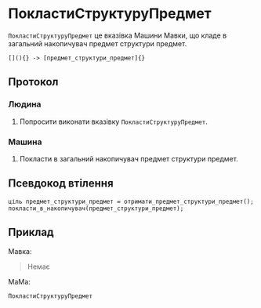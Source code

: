 # ПокластиСтруктуруПредмет

`ПокластиСтруктуруПредмет` <keyword>це</keyword> вказівка <subject>Машини Мавки</subject>, що кладе в загальний накопичувач предмет структури предмет.

```
[](){} -> [предмет_структури_предмет]{}
```

## Протокол

### Людина

1. Попросити виконати вказівку `ПокластиСтруктуруПредмет`.

### Машина

1. Покласти в загальний накопичувач предмет структури предмет.

## Псевдокод втілення

```ціль
ціль предмет_структури_предмет = отримати_предмет_структури_предмет();
покласти_в_накопичувач(предмет_структури_предмет);
```

## Приклад

<subject>Мавка</subject>:

> Немає

<subject>МаМа</subject>:

```мама
ПокластиСтруктуруПредмет
```